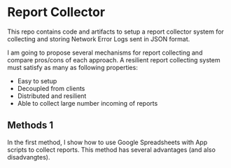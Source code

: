 # Report Collector

This repo contains code and artifacts to setup a report collector system for collecting and storing Network Error Logs sent in JSON format.

I am going to propose several mechanisms for report collecting and compare pros/cons of each approach. A resilient report collecting system must satisfy as many as following properties:

- Easy to setup
- Decoupled from clients
- Distributed and resilient
- Able to collect large number incoming of reports

 ## Methods 1

 In the first method, I show how to use Google Spreadsheets with App scripts to collect reports. This method has several advantages (and also disadvangtes). 

 

